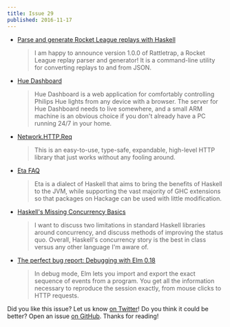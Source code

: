 ```yaml
---
title: Issue 29
published: 2016-11-17
---
```


-   [Parse and generate Rocket League replays with Haskell](http://taylor.fausak.me/2016/11/15/parse-and-generate-rocket-league-replays-with-haskell/)

    > I am happy to announce version 1.0.0 of Rattletrap, a Rocket League replay parser and generator! It is a command-line utility for converting replays to and from JSON.

-   [Hue Dashboard](https://github.com/blitzcode/hue-dashboard/tree/452c51bc95a7c37b046a8b630c286d03b1c9de28#hue-dashboard)

    > Hue Dashboard is a web application for comfortably controlling Philips Hue lights from any device with a browser. The server for Hue Dashboard needs to live somewhere, and a small ARM machine is an obvious choice if you don't already have a PC running 24/7 in your home.

-   [Network.HTTP.Req](https://www.stackage.org/haddock/nightly-2016-11-16/req-0.1.0/Network-HTTP-Req.html)

    > This is an easy-to-use, type-safe, expandable, high-level HTTP library that just works without any fooling around.

-   [Eta FAQ](https://github.com/typelead/eta/blob/169d6391f0dcedc7d4e7934f1c6ca215697c79ac/docs/FAQ.md)

    > Eta is a dialect of Haskell that aims to bring the benefits of Haskell to the JVM, while supporting the vast majority of GHC extensions so that packages on Hackage can be used with little modification.

-   [Haskell's Missing Concurrency Basics](http://www.snoyman.com/blog/2016/11/haskells-missing-concurrency-basics)

    > I want to discuss two limitations in standard Haskell libraries around concurrency, and discuss methods of improving the status quo. Overall, Haskell's concurrency story is the best in class versus any other language I'm aware of.

-   [The perfect bug report: Debugging with Elm 0.18](http://elm-lang.org/blog/the-perfect-bug-report)

    > In debug mode, Elm lets you import and export the exact sequence of events from a program. You get all the information necessary to reproduce the session exactly, from mouse clicks to HTTP requests.

Did you like this issue?
Let us know [on Twitter](https://twitter.com/haskellweekly)!
Do you think it could be better?
Open an issue [on GitHub](https://github.com/haskellweekly/haskellweekly.github.io).
Thanks for reading!
